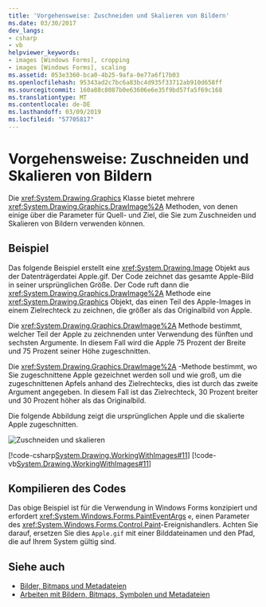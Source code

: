 ```yaml
---
title: 'Vorgehensweise: Zuschneiden und Skalieren von Bildern'
ms.date: 03/30/2017
dev_langs:
- csharp
- vb
helpviewer_keywords:
- images [Windows Forms], cropping
- images [Windows Forms], scaling
ms.assetid: 053e3360-bca0-4b25-9afa-0e77a6f17b03
ms.openlocfilehash: 95343ad2c7bc6a83bc4d935f33712ab910d658ff
ms.sourcegitcommit: 160a88c8087b0e63606e6e35f9bd57fa5f69c168
ms.translationtype: MT
ms.contentlocale: de-DE
ms.lasthandoff: 03/09/2019
ms.locfileid: "57705817"
---
```

# <a name="how-to-crop-and-scale-images"></a>Vorgehensweise: Zuschneiden und Skalieren von Bildern
Die <xref:System.Drawing.Graphics> Klasse bietet mehrere <xref:System.Drawing.Graphics.DrawImage%2A> Methoden, von denen einige über die Parameter für Quell- und Ziel, die Sie zum Zuschneiden und Skalieren von Bildern verwenden können.  
  
## <a name="example"></a>Beispiel  
 Das folgende Beispiel erstellt eine <xref:System.Drawing.Image> Objekt aus der Datenträgerdatei Apple.gif. Der Code zeichnet das gesamte Apple-Bild in seiner ursprünglichen Größe. Der Code ruft dann die <xref:System.Drawing.Graphics.DrawImage%2A> Methode eine <xref:System.Drawing.Graphics> Objekt, das einen Teil des Apple-Images in einem Zielrechteck zu zeichnen, die größer als das Originalbild von Apple.  
  
 Die <xref:System.Drawing.Graphics.DrawImage%2A> Methode bestimmt, welcher Teil der Apple zu zeichnenden unter Verwendung des fünften und sechsten Argumente. In diesem Fall wird die Apple 75 Prozent der Breite und 75 Prozent seiner Höhe zugeschnitten.  
  
 Die <xref:System.Drawing.Graphics.DrawImage%2A> -Methode bestimmt, wo Sie zugeschnittene Apple gezeichnet werden soll und wie groß, um die zugeschnittenen Apfels anhand des Zielrechtecks, dies ist durch das zweite Argument angegeben. In diesem Fall ist das Zielrechteck, 30 Prozent breiter und 30 Prozent höher als das Originalbild.  
  
 Die folgende Abbildung zeigt die ursprünglichen Apple und die skalierte Apple zugeschnitten.  
  
 ![Zuschneiden und skalieren](./media/cscropscale1.png "csCropScale1")  
  
 [!code-csharp[System.Drawing.WorkingWithImages#11](~/samples/snippets/csharp/VS_Snippets_Winforms/System.Drawing.WorkingWithImages/CS/Class1.cs#11)]
 [!code-vb[System.Drawing.WorkingWithImages#11](~/samples/snippets/visualbasic/VS_Snippets_Winforms/System.Drawing.WorkingWithImages/VB/Class1.vb#11)]  
  
## <a name="compiling-the-code"></a>Kompilieren des Codes  
 Das obige Beispiel ist für die Verwendung in Windows Forms konzipiert und erfordert <xref:System.Windows.Forms.PaintEventArgs> `e`, einen Parameter des <xref:System.Windows.Forms.Control.Paint>-Ereignishandlers. Achten Sie darauf, ersetzen Sie dies `Apple.gif` mit einer Bilddateinamen und den Pfad, die auf Ihrem System gültig sind.  
  
## <a name="see-also"></a>Siehe auch
- [Bilder, Bitmaps und Metadateien](images-bitmaps-and-metafiles.md)
- [Arbeiten mit Bildern, Bitmaps, Symbolen und Metadateien](working-with-images-bitmaps-icons-and-metafiles.md)

